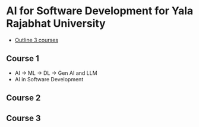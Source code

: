 # AI for Software Development for Yala Rajabhat University
* [Outline 3 courses](https://github.com/up1/training-courses/wiki/Course-AI-and-LLM-for-Yala)

## Course 1
* AI -> ML -> DL -> Gen AI and LLM
* AI in Software Development

## Course 2

## Course 3